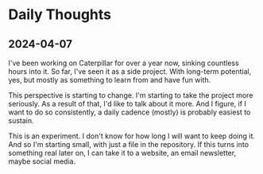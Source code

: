 # Daily Thoughts

## 2024-04-07

I've been working on Caterpillar for over a year now, sinking countless hours into it. So far, I've seen it as a side project. With long-term potential, yes, but mostly as something to learn from and have fun with.

This perspective is starting to change. I'm starting to take the project more seriously. As a result of that, I'd like to talk about it more. And I figure, if I want to do so consistently, a daily cadence (mostly) is probably easiest to sustain.

This is an experiment. I don't know for how long I will want to keep doing it. And so I'm starting small, with just a file in the repository. If this turns into something real later on, I can take it to a website, an email newsletter, maybe social media.
